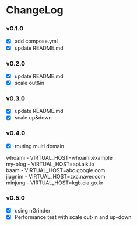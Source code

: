 # ChangeLog

### v0.1.0

- [x] add compose.yml
- [x] update README.md

### v0.2.0
- [x] update README.md
- [x] scale out&in

### v0.3.0
- [x] update README.md
- [x] scale up&down

### v0.4.0
- [x] routing multi domain

whoami - VIRTUAL_HOST=whoami.example <br>
my-blog - VIRTUAL_HOST=api.aik.io <br>
baam - VIRTUAL_HOST=abc.google.com <br>
jiugnim - VIRTUAL_HOST=zxc.naver.com <br>
minjung - VIRTUAL_HOST=kgb.cia.go.kr

### v0.5.0
- [x] using nGrinder
- [x] Performance test with scale out-in and up-down
